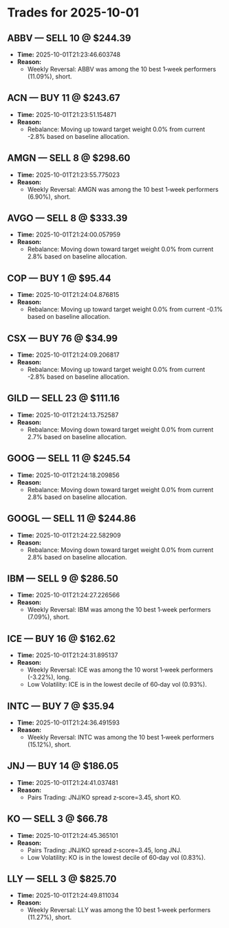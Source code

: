 # Trades for 2025-10-01

## ABBV — SELL 10 @ $244.39
- **Time:** 2025-10-01T21:23:46.603748
- **Reason:**
  - Weekly Reversal: ABBV was among the 10 best 1‑week performers (11.09%), short.

## ACN — BUY 11 @ $243.67
- **Time:** 2025-10-01T21:23:51.154871
- **Reason:**
  - Rebalance: Moving up toward target weight 0.0% from current -2.8% based on baseline allocation.

## AMGN — SELL 8 @ $298.60
- **Time:** 2025-10-01T21:23:55.775023
- **Reason:**
  - Weekly Reversal: AMGN was among the 10 best 1‑week performers (6.90%), short.

## AVGO — SELL 8 @ $333.39
- **Time:** 2025-10-01T21:24:00.057959
- **Reason:**
  - Rebalance: Moving down toward target weight 0.0% from current 2.8% based on baseline allocation.

## COP — BUY 1 @ $95.44
- **Time:** 2025-10-01T21:24:04.876815
- **Reason:**
  - Rebalance: Moving up toward target weight 0.0% from current -0.1% based on baseline allocation.

## CSX — BUY 76 @ $34.99
- **Time:** 2025-10-01T21:24:09.206817
- **Reason:**
  - Rebalance: Moving up toward target weight 0.0% from current -2.8% based on baseline allocation.

## GILD — SELL 23 @ $111.16
- **Time:** 2025-10-01T21:24:13.752587
- **Reason:**
  - Rebalance: Moving down toward target weight 0.0% from current 2.7% based on baseline allocation.

## GOOG — SELL 11 @ $245.54
- **Time:** 2025-10-01T21:24:18.209856
- **Reason:**
  - Rebalance: Moving down toward target weight 0.0% from current 2.8% based on baseline allocation.

## GOOGL — SELL 11 @ $244.86
- **Time:** 2025-10-01T21:24:22.582909
- **Reason:**
  - Rebalance: Moving down toward target weight 0.0% from current 2.8% based on baseline allocation.

## IBM — SELL 9 @ $286.50
- **Time:** 2025-10-01T21:24:27.226566
- **Reason:**
  - Weekly Reversal: IBM was among the 10 best 1‑week performers (7.09%), short.

## ICE — BUY 16 @ $162.62
- **Time:** 2025-10-01T21:24:31.895137
- **Reason:**
  - Weekly Reversal: ICE was among the 10 worst 1‑week performers (-3.22%), long.
  - Low Volatility: ICE is in the lowest decile of 60‑day vol (0.93%).

## INTC — BUY 7 @ $35.94
- **Time:** 2025-10-01T21:24:36.491593
- **Reason:**
  - Weekly Reversal: INTC was among the 10 best 1‑week performers (15.12%), short.

## JNJ — BUY 14 @ $186.05
- **Time:** 2025-10-01T21:24:41.037481
- **Reason:**
  - Pairs Trading: JNJ/KO spread z‑score=3.45, short KO.

## KO — SELL 3 @ $66.78
- **Time:** 2025-10-01T21:24:45.365101
- **Reason:**
  - Pairs Trading: JNJ/KO spread z‑score=3.45, long JNJ.
  - Low Volatility: KO is in the lowest decile of 60‑day vol (0.83%).

## LLY — SELL 3 @ $825.70
- **Time:** 2025-10-01T21:24:49.811034
- **Reason:**
  - Weekly Reversal: LLY was among the 10 best 1‑week performers (11.27%), short.

